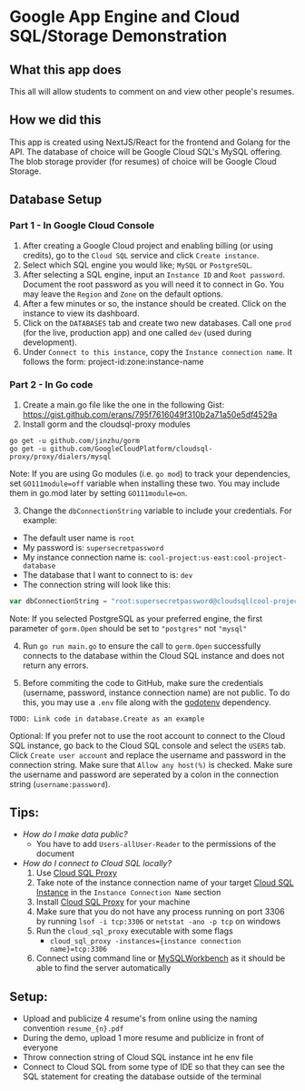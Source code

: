 # Google App Engine and Cloud SQL/Storage Demonstration

## What this app does
This all will allow students to comment on and view other people's resumes.

## How we did this
This app is created using NextJS/React for the frontend and Golang for the API. The database of choice will be Google Cloud SQL's MySQL offering. The blob storage provider (for resumes) of choice will be Google Cloud Storage.

## Database Setup
### Part 1 - In Google Cloud Console
1. After creating a Google Cloud project and enabling billing (or using credits), go to the `Cloud SQL` service and click `Create instance`.
2. Select which SQL engine you would like; `MySQL` or `PostgreSQL`.
3. After selecting a SQL engine, input an `Instance ID` and `Root password`. Document the root password as you will need it to connect in Go. You may leave the `Region` and `Zone` on the default options.
4. After a few minutes or so, the instance should be created. Click on the instance to view its dashboard.
5. Click on the `DATABASES` tab and create two new databases. Call one `prod` (for the live, production app) and one called `dev` (used during development).
6. Under `Connect to this instance`, copy the `Instance connection name`. It follows the form: project-id:zone:instance-name
### Part 2 - In Go code
1. Create a main.go file like the one in the following Gist: https://gist.github.com/erans/795f7616049f310b2a71a50e5df4529a
2. Install gorm and the cloudsql-proxy modules
```
go get -u github.com/jinzhu/gorm
go get -u github.com/GoogleCloudPlatform/cloudsql-proxy/proxy/dialers/mysql
```
Note: If you are using Go modules (i.e. `go mod`) to track your dependencies, set `GO111module=off` variable when installing these two. You may include them in go.mod later by setting `GO111module=on`.

3. Change the `dbConnectionString` variable to include your credentials. For example:
  - The default user name is `root`
  - My password is: `supersecretpassword`
  - My instance connection name is: `cool-project:us-east:cool-project-database`
  - The database that I want to connect to is: `dev`
  - The connection string will look like this:
```go
var dbConnectionString = "root:supersecretpassword@cloudsql(cool-project:us-east:cool-project-database)/dev?charset=utf8&parseTime=True&loc=UTC"
```
Note: If you selected PostgreSQL as your preferred engine, the first parameter of `gorm.Open` should be set to `"postgres"` not `"mysql"`

4. Run `go run main.go` to ensure the call to `gorm.Open` successfully connects to the database within the Cloud SQL instance and does not return any errors.

5. Before commiting the code to GitHub, make sure the credentials (username, password, instance connection name) are not public. To do this, you may use a `.env` file along with the [godotenv](https://github.com/joho/godotenv) dependency.
```
TODO: Link code in database.Create as an example
```

Optional: If you prefer not to use the root account to connect to the Cloud SQL instance, go back to the Cloud SQL console and select the `USERS` tab. Click `Create user account` and replace the username and password in the connection string. Make sure that `Allow any host(%)` is checked. Make sure the username and password are seperated by a colon in the connection string (`username:password`).

## Tips:
- *How do I make data public?*
  - You have to add `Users-allUser-Reader` to the permissions of the document
- *How do I connect to Cloud SQL locally?*
	1. Use [Cloud SQL Proxy](https://cloud.google.com/sql/docs/mysql/quickstart-proxy-test)
	2. Take note of the instance connection name of your target [Cloud SQL Instance](https://console.cloud.google.com/sql/instances) in the `Instance Connection Name` section
	3. Install [Cloud SQL Proxy](https://cloud.google.com/sql/docs/mysql/quickstart-proxy-test) for your machine
	4. Make sure that you do not have any process running on port 3306 by running `lsof -i tcp:3306` or `netstat -ano -p tcp` on windows
	5. Run the `cloud_sql_proxy` executable with some flags
		- `cloud_sql_proxy -instances={instance connection name}=tcp:3306`
	6. Connect using command line or [MySQLWorkbench](https://www.mysql.com/products/workbench/) as it should be able to find the server automatically

## Setup:
- Upload and publicize 4 resume's from online using the naming convention `resume_{n}.pdf`
- During the demo, upload 1 more resume and publicize in front of everyone
- Throw connection string of Cloud SQL instance int he env file
- Connect to Cloud SQL from some type of IDE so that they can see the SQL statement for creating the database outside of the terminal

